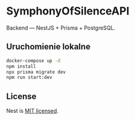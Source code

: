 # SymphonyOfSilenceAPI

Backend — NestJS + Prisma + PostgreSQL.

## Uruchomienie lokalne

```bash
docker-compose up -d
npm install
npx prisma migrate dev
npm run start:dev
````
## License

Nest is [MIT licensed](https://github.com/nestjs/nest/blob/master/LICENSE).
